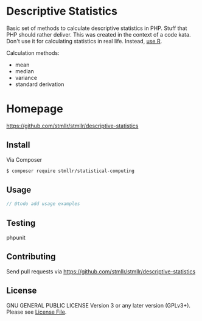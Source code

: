 # Descriptive Statistics

Basic set of methods to calculate descriptive statistics in PHP. Stuff that PHP should rather deliver.
This was created in the context of a code kata. Don't use it for calculating statistics in real life. Instead, [use R](http://www.r-project.org/).

Calculation methods:

* mean
* median
* variance
* standard derivation

# Homepage

https://github.com/stmllr/stmllr/descriptive-statistics

## Install

Via Composer

``` bash
$ composer require stmllr/statistical-computing
```

## Usage

``` php
// @todo add usage examples
```

## Testing

phpunit

## Contributing

Send pull requests via https://github.com/stmllr/stmllr/descriptive-statistics

## License

GNU GENERAL PUBLIC LICENSE Version 3 or any later version (GPLv3+). Please see [License File](LICENSE).
